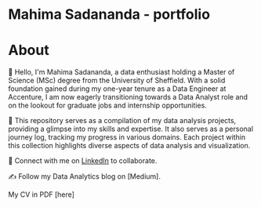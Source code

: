 # Mahima Sadananda - portfolio

# About
👋 Hello, I'm Mahima Sadananda, a data enthusiast holding a Master of Science (MSc) degree from the University of Sheffield. With a solid foundation gained during my one-year tenure as a Data Engineer at Accenture, I am now eagerly transitioning towards a Data Analyst role and on the lookout for graduate jobs and internship opportunities.

🚀 This repository serves as a compilation of my data analysis projects, providing a glimpse into my skills and expertise. It also serves as a personal journey log, tracking my progress in various domains. Each project within this collection highlights diverse aspects of data analysis and visualization.

🔗 Connect with me on [LinkedIn]([url](https://www.linkedin.com/in/mahima-sadananda/)) to collaborate.

✍️ Follow my Data Analytics blog on [Medium].

My CV in PDF [here]





